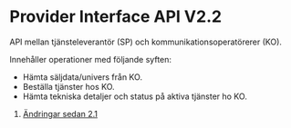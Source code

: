 # Provider Interface API V2.2

API mellan tjänsteleverantör (SP) och kommunikationsoperatörerer (KO).

Innehåller operationer med följande syften:

* Hämta säljdata/univers från KO.
* Beställa tjänster hos KO.
* Hämta tekniska detaljer och status på aktiva tjänster ho KO.

1. [Ändringar sedan 2.1](changelog.md)
